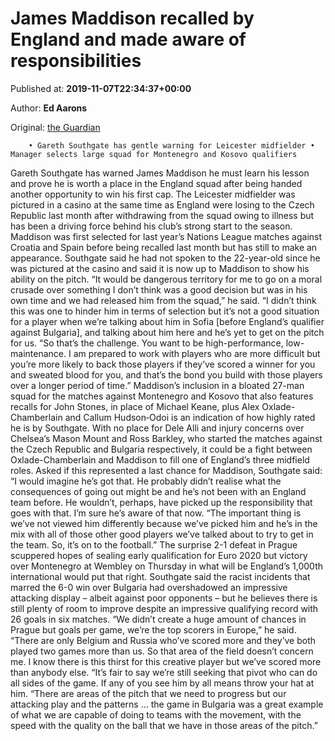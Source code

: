 
# James Maddison recalled by England and made aware of responsibilities

Published at: **2019-11-07T22:34:37+00:00**

Author: **Ed Aarons**

Original: [the Guardian](https://www.theguardian.com/football/2019/nov/07/england-squad-euro-2020-qualifiers-oxlade-chamberlain-hudson-odoi-gareth-southgate-john-stones)


        • Gareth Southgate has gentle warning for Leicester midfielder • Manager selects large squad for Montenegro and Kosovo qualifiers
      
Gareth Southgate has warned James Maddison he must learn his lesson and prove he is worth a place in the England squad after being handed another opportunity to win his first cap.
The Leicester midfielder was pictured in a casino at the same time as England were losing to the Czech Republic last month after withdrawing from the squad owing to illness but has been a driving force behind his club’s strong start to the season.
Maddison was first selected for last year’s Nations League matches against Croatia and Spain before being recalled last month but has still to make an appearance. Southgate said he had not spoken to the 22-year-old since he was pictured at the casino and said it is now up to Maddison to show his ability on the pitch.
“It would be dangerous territory for me to go on a moral crusade over something I don’t think was a good decision but was in his own time and we had released him from the squad,” he said. “I didn’t think this was one to hinder him in terms of selection but it’s not a good situation for a player when we’re talking about him in Sofia [before England’s qualifier against Bulgaria], and talking about him here and he’s yet to get on the pitch for us.
“So that’s the challenge. You want to be high-performance, low-maintenance. I am prepared to work with players who are more difficult but you’re more likely to back those players if they’ve scored a winner for you and sweated blood for you, and that’s the bond you build with those players over a longer period of time.”
Maddison’s inclusion in a bloated 27-man squad for the matches against Montenegro and Kosovo that also features recalls for John Stones, in place of Michael Keane, plus Alex Oxlade-Chamberlain and Callum Hudson‑Odoi is an indication of how highly rated he is by Southgate.
With no place for Dele Alli and injury concerns over Chelsea’s Mason Mount and Ross Barkley, who started the matches against the Czech Republic and Bulgaria respectively, it could be a fight between Oxlade-Chamberlain and Maddison to fill one of England’s three midfield roles.
Asked if this represented a last chance for Maddison, Southgate said: “I would imagine he’s got that. He probably didn’t realise what the consequences of going out might be and he’s not been with an England team before. He wouldn’t, perhaps, have picked up the responsibility that goes with that. I’m sure he’s aware of that now.
“The important thing is we’ve not viewed him differently because we’ve picked him and he’s in the mix with all of those other good players we’ve talked about to try to get in the team. So, it’s on to the football.”
The surprise 2-1 defeat in Prague scuppered hopes of sealing early qualification for Euro 2020 but victory over Montenegro at Wembley on Thursday in what will be England’s 1,000th international would put that right.
Southgate said the racist incidents that marred the 6-0 win over Bulgaria had overshadowed an impressive attacking display – albeit against poor opponents – but he believes there is still plenty of room to improve despite an impressive qualifying record with 26 goals in six matches.
“We didn’t create a huge amount of chances in Prague but goals per game, we’re the top scorers in Europe,” he said. “There are only Belgium and Russia who’ve scored more and they’ve both played two games more than us. So that area of the field doesn’t concern me. I know there is this thirst for this creative player but we’ve scored more than anybody else.
“It’s fair to say we’re still seeking that pivot who can do all sides of the game. If any of you see him by all means throw your hat at him.
“There are areas of the pitch that we need to progress but our attacking play and the patterns … the game in Bulgaria was a great example of what we are capable of doing to teams with the movement, with the speed with the quality on the ball that we have in those areas of the pitch.”
